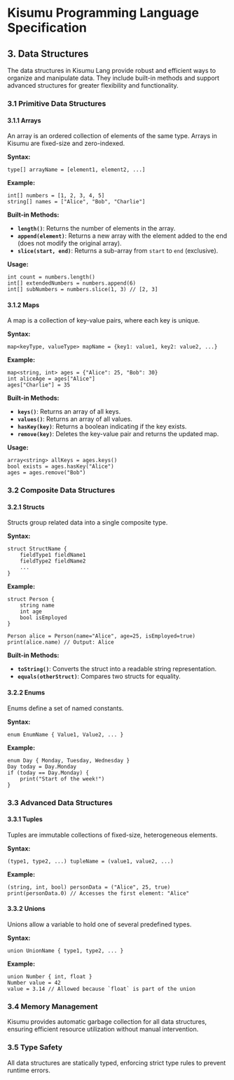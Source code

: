 # Kisumu Programming Language Specification

## 3. Data Structures

The data structures in Kisumu Lang provide robust and efficient ways to organize and manipulate data. They include built-in methods and support advanced structures for greater flexibility and functionality.

### 3.1 Primitive Data Structures

#### 3.1.1 Arrays

An array is an ordered collection of elements of the same type. Arrays in Kisumu are fixed-size and zero-indexed.

**Syntax:**

```ksm
type[] arrayName = [element1, element2, ...]
```

**Example:**

```ksm
int[] numbers = [1, 2, 3, 4, 5]
string[] names = ["Alice", "Bob", "Charlie"]
```

**Built-in Methods:**

- **`length()`**: Returns the number of elements in the array.
- **`append(element)`**: Returns a new array with the element added to the end (does not modify the original array).
- **`slice(start, end)`**: Returns a sub-array from `start` to `end` (exclusive).

**Usage:**

```ksm
int count = numbers.length()
int[] extendedNumbers = numbers.append(6)
int[] subNumbers = numbers.slice(1, 3) // [2, 3]
```

#### 3.1.2 Maps

A map is a collection of key-value pairs, where each key is unique.

**Syntax:**

```ksm
map<keyType, valueType> mapName = {key1: value1, key2: value2, ...}
```

**Example:**

```ksm
map<string, int> ages = {"Alice": 25, "Bob": 30}
int aliceAge = ages["Alice"]
ages["Charlie"] = 35
```

**Built-in Methods:**

- **`keys()`**: Returns an array of all keys.
- **`values()`**: Returns an array of all values.
- **`hasKey(key)`**: Returns a boolean indicating if the key exists.
- **`remove(key)`**: Deletes the key-value pair and returns the updated map.

**Usage:**

```k
array<string> allKeys = ages.keys()
bool exists = ages.hasKey("Alice")
ages = ages.remove("Bob")
```

### 3.2 Composite Data Structures

#### 3.2.1 Structs

Structs group related data into a single composite type.

**Syntax:**

```ksm
struct StructName {
    fieldType1 fieldName1
    fieldType2 fieldName2
    ...
}
```

**Example:**

```ksm
struct Person {
    string name
    int age
    bool isEmployed
}

Person alice = Person(name="Alice", age=25, isEmployed=true)
print(alice.name) // Output: Alice
```

**Built-in Methods:**

- **`toString()`**: Converts the struct into a readable string representation.
- **`equals(otherStruct)`**: Compares two structs for equality.

#### 3.2.2 Enums

Enums define a set of named constants.

**Syntax:**

```ksm
enum EnumName { Value1, Value2, ... }
```

**Example:**

```ksm
enum Day { Monday, Tuesday, Wednesday }
Day today = Day.Monday
if (today == Day.Monday) {
    print("Start of the week!")
}
```

### 3.3 Advanced Data Structures

#### 3.3.1 Tuples

Tuples are immutable collections of fixed-size, heterogeneous elements.

**Syntax:**

```ksm
(type1, type2, ...) tupleName = (value1, value2, ...)
```

**Example:**

```ksm
(string, int, bool) personData = ("Alice", 25, true)
print(personData.0) // Accesses the first element: "Alice"
```

#### 3.3.2 Unions

Unions allow a variable to hold one of several predefined types.

**Syntax:**

```ksm
union UnionName { type1, type2, ... }
```

**Example:**

```ksm
union Number { int, float }
Number value = 42
value = 3.14 // Allowed because `float` is part of the union
```

### 3.4 Memory Management

Kisumu provides automatic garbage collection for all data structures, ensuring efficient resource utilization without manual intervention.

### 3.5 Type Safety

All data structures are statically typed, enforcing strict type rules to prevent runtime errors.
